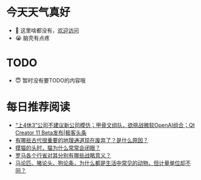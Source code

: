 # 今天天气真好
- 👋 这里啥都没有，[欢迎访问](https://zhangfeng-ola.github.io/)
- 😭 脑壳有点疼
<!---
- 👀 I’m interested in ...
- 🌱 I’m currently learning ...
- 💞️ I’m looking to collaborate on ...
- 📫 How to reach me ...
- 😇 I'm doing something ...

--->

# TODO 
- 😇 暂时没有要TODO的内容哦

<!---
zhangfeng-ola/zhangfeng-ola is a ✨ special ✨ repository because its `README.md` (this file) appears on your GitHub profile.
You can click the Preview link to take a look at your changes.
--->

# 每日推荐阅读
<!-- BLOG-POST-LIST:START -->
- [“上4休3”公司不建议新公司模仿；甲骨文组队，欲挑战微软OpenAI组合；Qt Creator 11 Beta发布|极客头条](https://blog.csdn.net/weixin_39786569/article/details/131162718)
- [有哪些古代很重要的地理通道现在废弃了？是什么原因？](https://daily.zhihu.com/story/9762529)
- [摸猫的头时，猫为什么常常会闭眼？](https://daily.zhihu.com/story/9762520)
- [罗马各个行省对其分别有哪些战略意义？](https://daily.zhihu.com/story/9762543)
- [马论匹、猪论头、狗论条，为什么都是生活中常见的动物，但计量单位却不同？](https://daily.zhihu.com/story/9762546)
<!-- BLOG-POST-LIST:END -->
